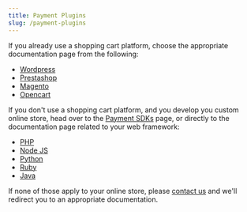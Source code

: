 ```yaml
---
title: Payment Plugins
slug: /payment-plugins
---
```



If you already use a shopping cart platform, choose the appropriate documentation page from the following:
- [Wordpress](/docs/payment-plugins/wordpress)
- [Prestashop](/docs/payment-plugins/prestashop)
- [Magento](/docs/payment-plugins/magento)
- [Opencart](/docs/payment-plugins/opencart)

If you don't use a shopping cart platform, and you develop you custom online store, head over to the [Payment SDKs](/docs/payment-sdks) page, or directly to the documentation page related to your web framework:
- [PHP](/docs/payment-sdks/php)
- [Node JS](/docs/payment-sdks/nodejs)
- [Python](/docs/payment-sdks/python)
- [Ruby](/docs/payment-sdks/ruby)
- [Java](/docs/payment-sdks/java)

If none of those apply to your online store, please [contact us](mailto:implementare@netopia.ro) and we'll redirect you to an appropriate documentation.